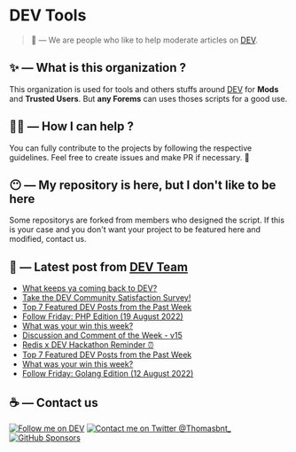# DEV Tools

> 🔧 — We are people who like to help moderate articles on [DEV](https://dev.to).

## ✨ — What is this organization ?

This organization is used for tools and others stuffs around [DEV](https://dev.to) for **Mods** and **Trusted Users**. But __any Forems__ can uses thoses scripts for a good use.


## 💪🏼 — How I can help ?

You can fully contribute to the projects by following the respective guidelines. Feel free to create issues and make PR if necessary. 🎉

## 😶 — My repository is here, but I don't like to be here

Some repositorys are forked from members who designed the script. If this is your case and you don't want your project to be featured here and modified, contact us.

## 📝 — Latest post from [DEV Team](https://dev.to/devteam)

<!-- BLOG-POST-LIST:START -->
- [What keeps ya coming back to DEV?](https://dev.to/devteam/what-keeps-ya-coming-back-to-dev-2nd0)
- [Take the DEV Community Satisfaction Survey!](https://dev.to/devteam/take-the-dev-community-satisfaction-survey-3gja)
- [Top 7 Featured DEV Posts from the Past Week](https://dev.to/devteam/top-7-featured-dev-posts-from-the-past-week-20h6)
- [Follow Friday: PHP Edition &lpar;19 August 2022&rpar;](https://dev.to/devteam/follow-friday-php-edition-19-august-2022-1lo7)
- [What was your win this week?](https://dev.to/devteam/what-was-your-win-this-week-4n66)
- [Discussion and Comment of the Week - v15](https://dev.to/devteam/discussion-and-comment-of-the-week-v15-1o5l)
- [Redis x DEV Hackathon Reminder ⏰](https://dev.to/devteam/redis-x-dev-hackathon-reminder-3b3e)
- [Top 7 Featured DEV Posts from the Past Week](https://dev.to/devteam/top-7-featured-dev-posts-from-the-past-week-1m9b)
- [What was your win this week?](https://dev.to/devteam/what-was-your-win-this-week-2aae)
- [Follow Friday: Golang Edition &lpar;12 August 2022&rpar;](https://dev.to/devteam/follow-friday-golang-edition-12-august-2022-2ofl)
<!-- BLOG-POST-LIST:END -->


## ☕ — Contact us

[![Follow me on DEV](https://img.shields.io/badge/dev.to-%2308090A.svg?&style=for-the-badge&logo=dev.to&logoColor=white&alt=devto)](https://dev.to/thomasbnt)
[![Contact me on Twitter @Thomasbnt_](https://img.shields.io/badge/Contact%20me%20on%20Twitter-%231DA1F2.svg?&style=for-the-badge&logo=twitter&logoColor=white&alt=twitter)](https://twitter.com/messages/1142357270-1142357270?text=Hello,%20I%20contact%20you%20from%20devtotools%20&recipient_id=1142357270) [![GitHub Sponsors](https://img.shields.io/badge/Sponsor%20me-%23EA54AE.svg?&style=for-the-badge&logo=github-sponsors&logoColor=white)](https://github.com/sponsors/thomasbnt)


